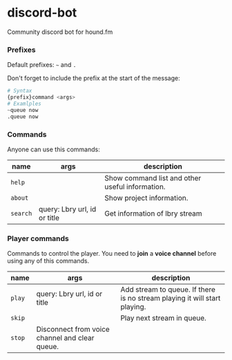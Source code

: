 # discord-bot
Community discord bot for hound.fm

### Prefixes

Default prefixes: `~` and `.`

Don't forget to include the prefix at the start of the message:
```python
# Syntax
{prefix}command <args>
# Examlples
~queue now
.queue now
```

### Commands
Anyone can use this commands:

| name| args | description |
|---|---|---|
| `help` |  | Show command list and other useful information. |
| `about` |  | Show project information. |
| `search` | query: Lbry url, id or title  | Get information of lbry stream |

### Player commands

Commands to control the player. You need to **join** a **voice channel** before using any of this commands.

| name| args | description |
|---|---|---|
| `play` | query: Lbry url, id or title | Add stream to queue. If there is no stream playing it will start playing. |
| `skip` | | Play next stream in queue.
| `stop` | Disconnect from voice channel and clear queue.

